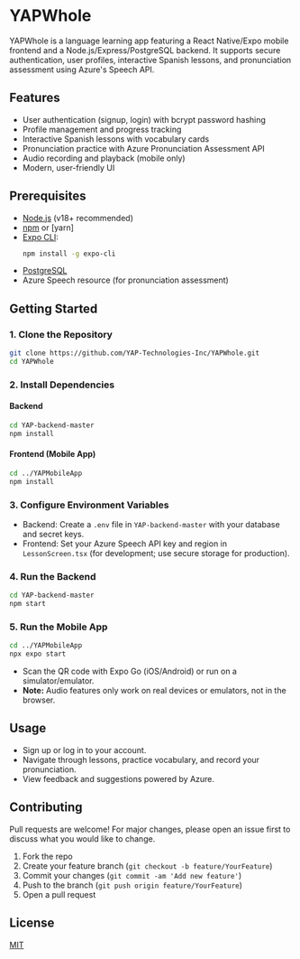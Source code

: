 # YAPWhole

YAPWhole is a language learning app featuring a React Native/Expo mobile frontend and a Node.js/Express/PostgreSQL backend. It supports secure authentication, user profiles, interactive Spanish lessons, and pronunciation assessment using Azure's Speech API.

## Features
- User authentication (signup, login) with bcrypt password hashing
- Profile management and progress tracking
- Interactive Spanish lessons with vocabulary cards
- Pronunciation practice with Azure Pronunciation Assessment API
- Audio recording and playback (mobile only)
- Modern, user-friendly UI

## Prerequisites
- [Node.js](https://nodejs.org/) (v18+ recommended)
- [npm](https://www.npmjs.com/) or [yarn]
- [Expo CLI](https://docs.expo.dev/get-started/installation/):
  ```sh
  npm install -g expo-cli
  ```
- [PostgreSQL](https://www.postgresql.org/)
- Azure Speech resource (for pronunciation assessment)

## Getting Started

### 1. Clone the Repository
```sh
git clone https://github.com/YAP-Technologies-Inc/YAPWhole.git
cd YAPWhole
```

### 2. Install Dependencies
#### Backend
```sh
cd YAP-backend-master
npm install
```
#### Frontend (Mobile App)
```sh
cd ../YAPMobileApp
npm install
```

### 3. Configure Environment Variables
- Backend: Create a `.env` file in `YAP-backend-master` with your database and secret keys.
- Frontend: Set your Azure Speech API key and region in `LessonScreen.tsx` (for development; use secure storage for production).

### 4. Run the Backend
```sh
cd YAP-backend-master
npm start
```

### 5. Run the Mobile App
```sh
cd ../YAPMobileApp
npx expo start
```
- Scan the QR code with Expo Go (iOS/Android) or run on a simulator/emulator.
- **Note:** Audio features only work on real devices or emulators, not in the browser.

## Usage
- Sign up or log in to your account.
- Navigate through lessons, practice vocabulary, and record your pronunciation.
- View feedback and suggestions powered by Azure.

## Contributing
Pull requests are welcome! For major changes, please open an issue first to discuss what you would like to change.

1. Fork the repo
2. Create your feature branch (`git checkout -b feature/YourFeature`)
3. Commit your changes (`git commit -am 'Add new feature'`)
4. Push to the branch (`git push origin feature/YourFeature`)
5. Open a pull request

## License
[MIT](LICENSE)
